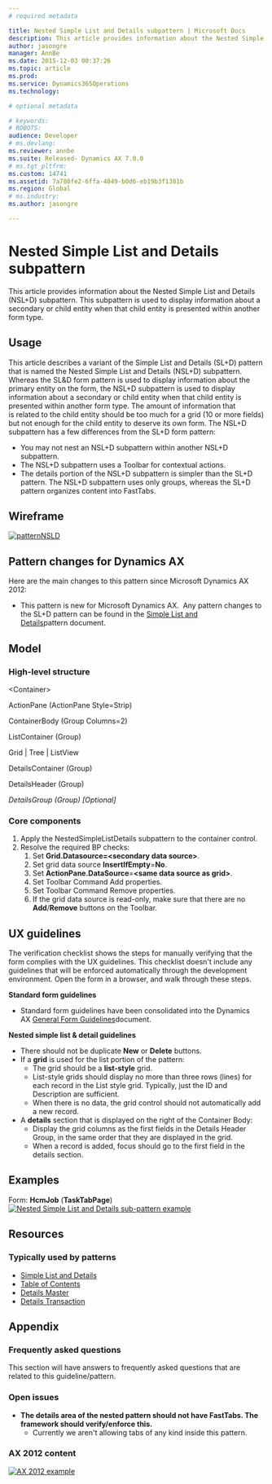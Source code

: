```yaml
---
# required metadata

title: Nested Simple List and Details subpattern | Microsoft Docs
description: This article provides information about the Nested Simple List and Details (NSL+D) subpattern. This subpattern is used to display information about a secondary or child entity when that child entity is presented within another form type.
author: jasongre
manager: AnnBe
ms.date: 2015-12-03 00:37:26
ms.topic: article
ms.prod: 
ms.service: Dynamics365Operations
ms.technology: 

# optional metadata

# keywords: 
# ROBOTS: 
audience: Developer
# ms.devlang: 
ms.reviewer: annbe
ms.suite: Released- Dynamics AX 7.0.0
# ms.tgt_pltfrm: 
ms.custom: 14741
ms.assetid: 7a780fe2-6ffa-4849-b0d6-eb19b3f1381b
ms.region: Global
# ms.industry: 
ms.author: jasongre

---
```


# Nested Simple List and Details subpattern

This article provides information about the Nested Simple List and Details (NSL+D) subpattern. This subpattern is used to display information about a secondary or child entity when that child entity is presented within another form type.

Usage
-----

This article describes a variant of the Simple List and Details (SL+D) pattern that is named the Nested Simple List and Details (NSL+D) subpattern. Whereas the SL&D form pattern is used to display information about the primary entity on the form, the NSL+D subpattern is used to display information about a secondary or child entity when that child entity is presented within another form type. The amount of information that is related to the child entity should be too much for a grid (10 or more fields) but not enough for the child entity to deserve its own form. The NSL+D subpattern has a few differences from the SL+D form pattern:

-   You may not nest an NSL+D subpattern within another NSL+D subpattern.
-   The NSL+D subpattern uses a Toolbar for contextual actions.
-   The details portion of the NSL+D subpattern is simpler than the SL+D pattern. The NSL+D subpattern uses only groups, whereas the SL+D pattern organizes content into FastTabs.

## Wireframe
[![patternNSLD](./media/patternnsld.png)](./media/patternnsld.png)[](./media/nestedsimplelistanddetails1.png)

## Pattern changes for Dynamics AX
Here are the main changes to this pattern since Microsoft Dynamics AX 2012:

-   This pattern is new for Microsoft Dynamics AX.  Any pattern changes to the SL+D pattern can be found in the [Simple List and Details](https://docs.microsoft.com/en-us/dynamics365/operations/dev-itpro/user-interface/simple-list-and-details-form-pattern)pattern document.

## Model
### High-level structure

&lt;Container&gt;

ActionPane (ActionPane Style=Strip)

ContainerBody (Group Columns=2)

ListContainer (Group)

Grid | Tree | ListView

DetailsContainer (Group)

DetailsHeader (Group)

*DetailsGroup (Group) \[Optional\]*

### Core components

1.  Apply the NestedSimpleListDetails subpattern to the container control.
2.  Resolve the required BP checks:
    1.  Set **Grid.Datasource=&lt;secondary data source&gt;**.
    2.  Set grid data source **InsertIfEmpty**=**No**.
    3.  Set **ActionPane.DataSource**=**&lt;same data source as grid&gt;**.
    4.  Set Toolbar Command Add properties.
    5.  Set Toolbar Command Remove properties.
    6.  If the grid data source is read-only, make sure that there are no **Add**/**Remove** buttons on the Toolbar.

## UX guidelines
The verification checklist shows the steps for manually verifying that the form complies with the UX guidelines. This checklist doesn't include any guidelines that will be enforced automatically through the development environment. Open the form in a browser, and walk through these steps.

**Standard form guidelines**

-   Standard form guidelines have been consolidated into the Dynamics AX [General Form Guidelines](https://docs.microsoft.com/en-us/dynamics365/operations/dev-itpro/user-interface/general-form-guidelines)document.

**Nested simple list & detail guidelines**

-   There should not be duplicate **New** or **Delete** buttons.
-   If a **grid** is used for the list portion of the pattern:
    -   The grid should be a **list-style** grid.
    -   List-style grids should display no more than three rows (lines) for each record in the List style grid. Typically, just the ID and Description are sufficient.
    -   When there is no data, the grid control should not automatically add a new record.
-   A **details** section that is displayed on the right of the Container Body:
    -   Display the grid columns as the first fields in the Details Header Group, in the same order that they are displayed in the grid.
    -   When a record is added, focus should go to the first field in the details section.

## Examples
Form: **HcmJob** (**TaskTabPage**) [![Nested Simple List and Details sub-pattern example](./media/nestedsimplelistanddetails2.png)](./media/nestedsimplelistanddetails2.png)

## Resources
### Typically used by patterns

-   [Simple List and Details](https://docs.microsoft.com/en-us/dynamics365/operations/dev-itpro/user-interface/simple-list-and-details-form-pattern)
-   [Table of Contents](https://docs.microsoft.com/en-us/dynamics365/operations/dev-itpro/user-interface/table-of-contents-form-pattern)
-   [Details Master](https://docs.microsoft.com/en-us/dynamics365/operations/dev-itpro/user-interface/details-master-form-pattern)
-   [Details Transaction](https://docs.microsoft.com/en-us/dynamics365/operations/dev-itpro/user-interface/details-transaction-form-pattern)

## Appendix
### Frequently asked questions

This section will have answers to frequently asked questions that are related to this guideline/pattern.

### Open issues

-   **The details area of the nested pattern should not have FastTabs. The framework should verify/enforce this.**
    -   Currently we aren't allowing tabs of any kind inside this pattern.

### AX 2012 content

[![AX 2012 example](./media/nestedsimplelistanddetails3.png)](./media/nestedsimplelistanddetails3.png)


